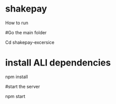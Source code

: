 # shakepay


How to run

#Go the main folder 


Cd shakepay-excersice




# install ALl dependencies


npm install



#start the server


npm start
